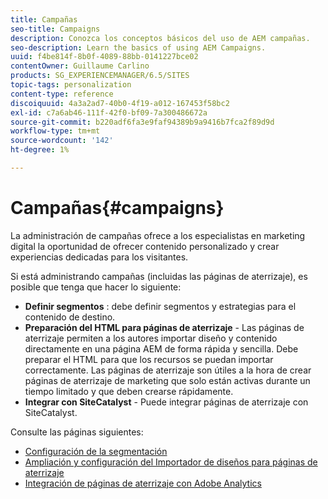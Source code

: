 ```yaml
---
title: Campañas
seo-title: Campaigns
description: Conozca los conceptos básicos del uso de AEM campañas.
seo-description: Learn the basics of using AEM Campaigns.
uuid: f4be814f-8b0f-4089-88bb-0141227bce02
contentOwner: Guillaume Carlino
products: SG_EXPERIENCEMANAGER/6.5/SITES
topic-tags: personalization
content-type: reference
discoiquuid: 4a3a2ad7-40b0-4f19-a012-167453f58bc2
exl-id: c7a6ab46-111f-42f0-bf09-7a300486672a
source-git-commit: b220adf6fa3e9faf94389b9a9416b7fca2f89d9d
workflow-type: tm+mt
source-wordcount: '142'
ht-degree: 1%

---
```


# Campañas{#campaigns}

La administración de campañas ofrece a los especialistas en marketing digital la oportunidad de ofrecer contenido personalizado y crear experiencias dedicadas para los visitantes.

Si está administrando campañas (incluidas las páginas de aterrizaje), es posible que tenga que hacer lo siguiente:

* **Definir segmentos** : debe definir segmentos y estrategias para el contenido de destino.
* **Preparación del HTML para páginas de aterrizaje** - Las páginas de aterrizaje permiten a los autores importar diseño y contenido directamente en una página AEM de forma rápida y sencilla. Debe preparar el HTML para que los recursos se puedan importar correctamente. Las páginas de aterrizaje son útiles a la hora de crear páginas de aterrizaje de marketing que solo están activas durante un tiempo limitado y que deben crearse rápidamente.
* **Integrar con SiteCatalyst** - Puede integrar páginas de aterrizaje con SiteCatalyst.

Consulte las páginas siguientes:

* [Configuración de la segmentación](/help/sites-administering/campaign-segmentation.md)
* [Ampliación y configuración del Importador de diseños para páginas de aterrizaje](/help/sites-administering/extending-the-design-importer-for-landingpages.md)
* [Integración de páginas de aterrizaje con Adobe Analytics](/help/sites-administering/integrating-landing-pages-with-adobe-analytics.md)
